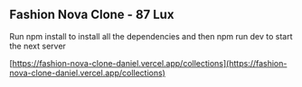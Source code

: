 ## Fashion Nova Clone - 87 Lux

Run npm install to install all the dependencies and then npm run dev to start the next server

[https://fashion-nova-clone-daniel.vercel.app/collections](https://fashion-nova-clone-daniel.vercel.app/collections)